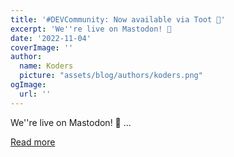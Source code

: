 ```yaml
---
title: '#DEVCommunity: Now available via Toot 🦣'
excerpt: 'We''re live on Mastodon! 🦣                                                                            ...'
date: '2022-11-04'
coverImage: ''
author:
  name: Koders
  picture: "assets/blog/authors/koders.png"
ogImage:
  url: ''
---
```


We''re live on Mastodon! 🦣                                                                            ...

[Read more](https://dev.to/devteam/devcommunity-now-available-via-toot-3ah3)

